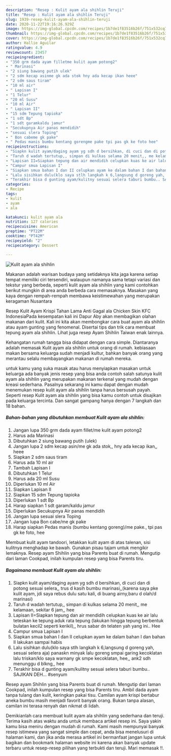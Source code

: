 ```yaml
---
description: "Resep : Kulit ayam ala shihlin Teruji"
title: "Resep : Kulit ayam ala shihlin Teruji"
slug: 1939-resep-kulit-ayam-ala-shihlin-teruji
date: 2020-11-22T19:16:26.929Z
image: https://img-global.cpcdn.com/recipes/1b7de1f83516b26f/751x532cq70/kulit-ayam-ala-shihlin-foto-resep-utama.jpg
thumbnail: https://img-global.cpcdn.com/recipes/1b7de1f83516b26f/751x532cq70/kulit-ayam-ala-shihlin-foto-resep-utama.jpg
cover: https://img-global.cpcdn.com/recipes/1b7de1f83516b26f/751x532cq70/kulit-ayam-ala-shihlin-foto-resep-utama.jpg
author: Hallie Aguilar
ratingvalue: 4.9
reviewcount: 23457
recipeingredient:
- "350 grm dada ayam filletme kulit ayam potong2"
- " Marinasi"
- "2 siung bawang putih ulek"
- "2 sdm kecap asinme gk ada stok hny ada kecap ikan heee"
- "2 sdm saus tiram"
- "10 ml air"
- " Lapisan I"
- "1 Telur"
- "20 ml Susu"
- "10 ml Air"
- " Lapisan II"
- "15 sdm Tepung tapioka"
- "1 sdt Bp"
- "1 sdt garamkaldu jamur"
- "Secukupnya Air panas mendidih"
- "sesuai slera Toping"
- " Bon cabeme gk pake"
- " Pedas manis bumbu kentang gorengme pake tpi pas gk ke foto hee"
recipeinstructions:
- "Siapkn kulit ayam/daging ayam yg sdh d bersihkan, di cuci dan di potong sesuai selera,, trus d kasih bumbu marinasi,,(karena saya pke kulit ayam, jdi saya rebus dulu satu kali, di buang airny,baru d olah/d marinasi)"
- "Taruh d wadah tertutup,, simpan di kulkas selama 20 menit,, me kelamaan, sekitar 6 jam,, hee"
- "Lapisan II=Siapkan tepung dan air mendidih celupkan kuas ke air lalu teteskan ke tepung aduk rata tepung (lakukan hingga tepung berbentuk bulatan kecil2 seperti kerikil),, hrus sabar dn telaten yah yang ini.. Hee"
- "Campur smua Lapisan I"
- "Siapkan smua bahan I dan II celupkan ayam ke dalam bahan I dan bahan II lakukan sampai habis"
- "Lalu sisihkan dulu(klo saya stlh langkah k 6,langsung d goreng yah, sesuai selera aja) panaskn minyak lalu goreng smpai garing kecoklatan lalu triskan/klo saya warnany gk smpe kecoklatan, hee,, ank2 sdh menunggu d blkng,, hee"
- "Terakhir bisa d gunting ayam/kulitny sesuai selera taburi bumbu.. SAJIKAN DEH... #senyum"
categories:
- Recipe
tags:
- kulit
- ayam
- ala

katakunci: kulit ayam ala 
nutrition: 127 calories
recipecuisine: American
preptime: "PT22M"
cooktime: "PT42M"
recipeyield: "2"
recipecategory: Dessert

---
```



![Kulit ayam ala shihlin](https://img-global.cpcdn.com/recipes/1b7de1f83516b26f/751x532cq70/kulit-ayam-ala-shihlin-foto-resep-utama.jpg)

Makanan adalah warisan budaya yang setidaknya kita jaga karena setiap tempat memiliki ciri tersendiri, walaupun namanya sama tetapi variasi dan tekstur yang berbeda, seperti kulit ayam ala shihlin yang kami contohkan berikut mungkin di area anda berbeda cara memasaknya. Masakan yang kaya dengan rempah-rempah membawa keistimewahan yang merupakan keragaman Nusantara

Resep Kulit Ayam Krispi Tahan Lama Anti Gagal ala Chicken Skin KFC IndonesiaPada kesempatan kali ini Dapur Aby akan membagikan olahan makanan dari kulit. Kali ini kita akan membongkar cara buat ayam ala shihlin atau ayam gunting yang fenomenal. Disertai tips dan trik cara membuat tepung ayam ala shihlin. Lihat juga resep Ayam Shihlin Taiwan enak lainnya.

Kehangatan rumah tangga bisa didapat dengan cara simple. Diantaranya adalah memasak Kulit ayam ala shihlin untuk orang di rumah. kebiasaan makan bersama keluarga sudah menjadi kultur, bahkan banyak orang yang merantau selalu membayangkan makanan di rumah mereka.

untuk kamu yang suka masak atau harus menyiapkan masakan untuk keluarga ada banyak jenis resep yang bisa anda contoh salah satunya kulit ayam ala shihlin yang merupakan makanan terkenal yang mudah dengan kreasi sederhana. Pasalnya sekarang ini kamu dapat dengan mudah menemukan resep kulit ayam ala shihlin tanpa harus bersusah payah.
Seperti resep Kulit ayam ala shihlin yang bisa kamu contoh untuk disajikan pada keluarga tercinta. Dan sangat gampang hanya dengan 7 langkah dan 18 bahan.


<!--inarticleads1-->

##### Bahan-bahan yang dibutuhkan membuat Kulit ayam ala shihlin:

1. Jangan lupa 350 grm dada ayam fillet/me kulit ayam potong2
1. Harus ada  Marinasi
1. Dibutuhkan 2 siung bawang putih (ulek)
1. Jangan lupa 2 sdm kecap asin/me gk ada stok,, hny ada kecap ikan,, heee
1. Siapkan 2 sdm saus tiram
1. Harus ada 10 ml air
1. Tambah  Lapisan I
1. Dibutuhkan 1 Telur
1. Harus ada 20 ml Susu
1. Diperlukan 10 ml Air
1. Siapkan  Lapisan II
1. Siapkan 15 sdm Tepung tapioka
1. Diperlukan 1 sdt Bp
1. Harap siapkan 1 sdt garam/kaldu jamur
1. Diperlukan Secukupnya Air panas mendidih
1. Jangan lupa sesuai slera Toping
1. Jangan lupa  Bon cabe/me gk pake
1. Harap siapkan  Pedas manis (bumbu kentang goreng)/me pake., tpi pas gk ke foto, hee


Membuat kulit ayam tandoori, letakkan kulit ayam di atas talenan, sisi kulitnya menghadap ke bawah. Gunakan pisau tajam untuk mengikir lemaknya. Resep ayam Shihlin yang bisa Parents buat di rumah. Mengutip dari laman Cookpad, inilah kumpulan resep yang bisa Parents tiru. 

<!--inarticleads2-->

##### Bagaimana membuat  Kulit ayam ala shihlin:

1. Siapkn kulit ayam/daging ayam yg sdh d bersihkan, di cuci dan di potong sesuai selera,, trus d kasih bumbu marinasi,,(karena saya pke kulit ayam, jdi saya rebus dulu satu kali, di buang airny,baru d olah/d marinasi)
1. Taruh d wadah tertutup,, simpan di kulkas selama 20 menit,, me kelamaan, sekitar 6 jam,, hee
1. Lapisan II=Siapkan tepung dan air mendidih celupkan kuas ke air lalu teteskan ke tepung aduk rata tepung (lakukan hingga tepung berbentuk bulatan kecil2 seperti kerikil),, hrus sabar dn telaten yah yang ini.. Hee
1. Campur smua Lapisan I
1. Siapkan smua bahan I dan II celupkan ayam ke dalam bahan I dan bahan II lakukan sampai habis
1. Lalu sisihkan dulu(klo saya stlh langkah k 6,langsung d goreng yah, sesuai selera aja) panaskn minyak lalu goreng smpai garing kecoklatan lalu triskan/klo saya warnany gk smpe kecoklatan, hee,, ank2 sdh menunggu d blkng,, hee
1. Terakhir bisa d gunting ayam/kulitny sesuai selera taburi bumbu.. SAJIKAN DEH... #senyum


Resep ayam Shihlin yang bisa Parents buat di rumah. Mengutip dari laman Cookpad, inilah kumpulan resep yang bisa Parents tiru. Ambil dada ayam tanpa tulang dan kulit, keringkan pakai tisu. Camilan ayam krispi bertabur aneka bumbu masih menjadi favorit banyak orang. Bukan tanpa alasan, camilan ini terasa renyah dan nikmat di lidah. 

Demikianlah cara membuat kulit ayam ala shihlin yang sederhana dan teruji. Terima kasih atas waktu anda untuk membaca artikel resep ini. Saya yakin kamu bisa meniru dengan mudah di rumah. Kami masih mempunyai banyak resep istimewa yang sangat simple dan cepat, anda bisa menelusuri di halaman kami, dan jika anda merasa artikel ini bermanfaat jangan lupa untuk bagikan dan bookmark halaman website ini karena akan banyak update terbaru untuk resep-resep pilihan yang terbukti dan teruji. Mari memasak !!. 
